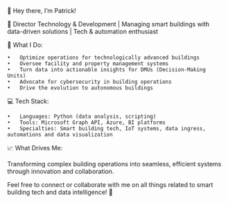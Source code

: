 👋 Hey there, I’m Patrick!

🏢 Director Technology & Development | Managing smart buildings with data-driven solutions | Tech & automation enthusiast

🌟 What I Do:

	•	Optimize operations for technologically advanced buildings
	•	Oversee facility and property management systems
	•	Turn data into actionable insights for DMUs (Decision-Making Units)
	•	Advocate for cybersecurity in building operations
 	•	Drive the evolution to autonomous buildings

💻 Tech Stack:

	•	Languages: Python (data analysis, scripting)
	•	Tools: Microsoft Graph API, Azure, BI platforms
	•	Specialties: Smart building tech, IoT systems, data ingress, automations and data visualization

📈 What Drives Me:

Transforming complex building operations into seamless, efficient systems through innovation and collaboration.

Feel free to connect or collaborate with me on all things related to smart building tech and data intelligence! 🚀
